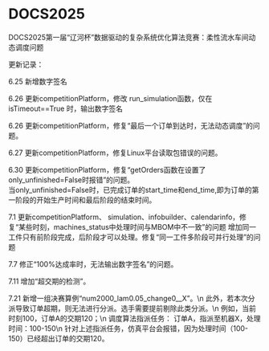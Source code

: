 # DOCS2025
DOCS2025第一届“辽河杯”数据驱动的复杂系统优化算法竞赛：柔性流水车间动态调度问题

更新记录：

6.25   新增数字签名

6.26   更新competitionPlatform，修改 run_simulation函数，仅在 isTimeout==True 时，输出数字签名

6.26   更新competitionPlatform，修复“最后一个订单到达时，无法动态调度”的问题。

6.27   更新competitionPlatform，修复Linux平台读取包错误的问题。

6.30   更新competitionPlatform，修复“getOrders函数在设置了only_unfinished=False时报错”的问题。  
       当only_unfinished=False时，已完成订单的start_time和end_time,即为订单的第一阶段的开始生产时间和最后阶段的结束时间。

7.1    更新competitionPlatform、 simulation、infobuilder、calendarinfo，修复“某些时刻，machines_status中处理时间与MBOM中不一致”的问题
       增加同一工件只有前阶段完成，后阶段才可以处理。修复“同一工件多阶段可并行处理”的问题

7.7    修正“100%达成率时，无法输出数字签名”的问题。

7.11   增加“超交期的检测”。

7.21   新增一组决赛算例“num2000_lam0.05_change0__X”。\n
       此外，若本次分派导致订单超期，则无法进行分派。选手需要提前剔除此类分派。\n
       例如，当前时刻100，订单A的交期120；\n
             调度算法指派任务： 订单A，指派至机器X，处理时间：100-150\n
       针对上述指派任务，仿真平台会报错，因为处理时间（100-150）已经超出订单的交期120。

